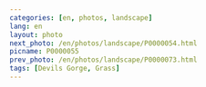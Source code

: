 ```yaml
---
categories: [en, photos, landscape]
lang: en
layout: photo
next_photo: /en/photos/landscape/P0000054.html
picname: P0000055
prev_photo: /en/photos/landscape/P0000073.html
tags: [Devils Gorge, Grass]
---
```

